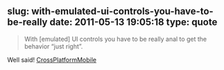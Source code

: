 slug: with-emulated-ui-controls-you-have-to-be-really
date: 2011-05-13 19:05:18
type: quote
---

> With [emulated] UI controls you have to be really anal to get the behavior “just right”.

Well said! [CrossPlatformMobile](http://martinfowler.com/bliki/CrossPlatformMobile.html)
